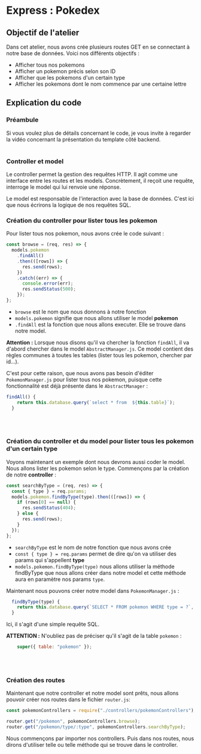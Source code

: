 # Express : Pokedex

## Objectif de l'atelier

Dans cet atelier, nous avons crée plusieurs routes GET en se connectant à notre base de données.
Voici nos différents objectifs :
- Afficher tous nos pokemons
- Afficher un pokemon précis selon son ID
- Afficher que les pokemons d'un certain type
- Afficher les pokemons dont le nom commence par une certaine lettre

## Explication du code

### Préambule

Si vous voulez plus de détails concernant le code, je vous invite à regarder la vidéo concernant la présentation du template côté backend.
<br>
<br>

### Controller et model

Le controller permet la gestion des requêtes HTTP. Il agit comme une interface entre les routes et les models.
Concrètement, il reçoit une requête, interroge le model qui lui renvoie une réponse.

Le model est responsable de l'interaction avec la base de données. C'est ici que nous écrirons la logique de nos requêtes SQL.

### Création du controller pour lister tous les pokemon

Pour lister tous nos pokemon, nous avons crée le code suivant :

```js
const browse = (req, res) => {
  models.pokemon
    .findAll()
    .then(([rows]) => {
      res.send(rows);
    })
    .catch((err) => {
      console.error(err);
      res.sendStatus(500);
    });
};
```

- `browse` est le nom que nous donnons à notre fonction
- `models.pokemon` signifie que nous allons utiliser le model **pokemon**
- `.findAll` est la fonction que nous allons executer. Elle se trouve dans notre model.

**Attention :** Lorsque nous disons qu'il va chercher la fonction `findAll`, il va d'abord chercher dans le model `AbstractManager.js`. Ce model contient des règles communes à toutes les tables (lister tous les pokemon, chercher par id...).

C'est pour cette raison, que nous avons pas besoin d'éditer `PokemonManager.js` pour lister tous nos pokemon, puisque cette fonctionnalité est déjà présente dans le `AbstractManager` :

```js
findAll() {
    return this.database.query(`select * from  ${this.table}`);
  }
```
<br>
<br>

### Création du controller et du model pour lister tous les pokemon d'un certain type

Voyons maintenant un exemple dont nous devrons aussi coder le model. Nous allons lister les pokemon selon le type. Commençons par la création de notre **controller** :

```js
const searchByType = (req, res) => {
  const { type } = req.params;
  models.pokemon.findByType(type).then(([rows]) => {
    if (rows[0] == null) {
      res.sendStatus(404);
    } else {
      res.send(rows);
    }
  });
};
```

- `searchByType` est le nom de notre fonction que nous avons crée
- `const { type } = req.params` permet de dire qu'on va utiliser des params qui s'appellent **type**
- `models.pokemon.findByType(type)` nous allons utiliser la méthode findByType que nous allons créer dans notre model et cette méthode aura en paramètre nos params `type`.

Maintenant nous pouvons créer notre model dans `PokemonManager.js` :

```js
  findByType(type) {
    return this.database.query(`SELECT * FROM pokemon WHERE type = ?`, [type]);
  }
```

Ici, il s'agit d'une simple requête SQL. 

**ATTENTION :** N'oubliez pas de préciser qu'il s'agit de la table `pokemon` :

```js
    super({ table: "pokemon" });
```
<br>
<br>

### Création des routes

Maintenant que notre controller et notre model sont prêts, nous allons pouvoir créer nos routes dans le fichier `router.js`:

```js
const pokemonControllers = require("./controllers/pokemonControllers");

router.get("/pokemon", pokemonControllers.browse);
router.get("/pokemon/type/:type", pokemonControllers.searchByType);
```

Nous commençons par importer nos controllers. Puis dans nos routes, nous dirons d'utiliser telle ou telle méthode qui se trouve dans le controller.
